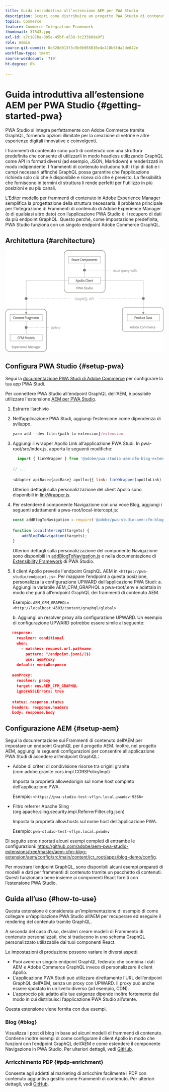 ```yaml
---
title: Guida introduttiva all’estensione AEM per PWA Studio
description: Scopri come distribuire un progetto PWA Studio di contenuti e Commerce headless AEM.
topics: Commerce
feature: Commerce Integration Framework
thumbnail: 37843.jpg
exl-id: a7c187ba-885e-45bf-a538-3c235b09a0f1
role: Admin
source-git-commit: 0e328d013f3c5b9b965010e4e410b6fda2de042e
workflow-type: tm+mt
source-wordcount: '719'
ht-degree: 0%

---
```


# Guida introduttiva all’estensione AEM per PWA Studio {#getting-started-pwa}

PWA Studio si integra perfettamente con Adobe Commerce tramite GraphQL, fornendo opzioni illimitate per la creazione di vetrine e altre esperienze digitali innovative e coinvolgenti.

I frammenti di contenuto sono parti di contenuto con una struttura predefinita che consente di utilizzarli in modo headless utilizzando GraphQL come API in formati diversi (ad esempio, JSON, Markdown) e renderizzati in modo indipendente. I frammenti di contenuto includono tutti i tipi di dati e i campi necessari affinché GraphQL possa garantire che l’applicazione richieda solo ciò che è disponibile e riceva ciò che è previsto. La flessibilità che forniscono in termini di struttura li rende perfetti per l&#39;utilizzo in più posizioni e su più canali.

L’Editor modello per frammenti di contenuto in Adobe Experience Manager semplifica la progettazione della struttura necessaria. Il problema principale per l’integrazione di Frammenti di contenuto di Adobe Experience Manager (o di qualsiasi altro dato) con l’applicazione PWA Studio è il recupero di dati da più endpoint GraphQL. Questo perché, come impostazione predefinita, PWA Studio funziona con un singolo endpoint Adobe Commerce GraphQL.

## Architettura {#architecture}

![Architettura headless PWA](/help/commerce-cloud/assets/PWA-Studio_Architecture.png)

## Configura PWA Studio {#setup-pwa}

Segui la [documentazione PWA Studi di Adobe Commerce](https://developer.adobe.com/commerce/pwa-studio/tutorials/) per configurare la tua app PWA Studi.

Per connettere PWA Studio all&#39;endpoint GraphQL dell&#39;AEM, è possibile utilizzare l&#39;estensione [AEM per PWA Studio](https://github.com/adobe/aem-pwa-studio-extensions).

1. Estrarre l’archivio

1. Nell’applicazione PWA Studi, aggiungi l’estensione come dipendenza di sviluppo.

   ```javascript
   yarn add --dev file:{path-to-extension}/extension
   ```

1. Aggiungi il wrapper Apollo Link all’applicazione PWA Studi. In pwa-root/src/index.js, apporta le seguenti modifiche:

   ```javascript
     import { linkWrapper } from '@adobe/pwa-studio-aem-cfm-blog-extension';
   
   // ...
   
   <Adapter apiBase={apiBase} apollo={{ link: linkWrapper(apolloLink) }} store={store}>
   ```

   Ulteriori dettagli sulla personalizzazione del client Apollo sono disponibili in [linkWrapper.js](https://github.com/adobe/aem-pwa-studio-extensions/blob/master/aem-cfm-blog-extension/extension/src/linkWrapper.js).

1. Per estendere il componente Navigazione con una voce Blog, aggiungi i seguenti adattamenti a pwa-root/local-intercept.js:

   ```javascript
   const addBlogToNavigation = require('@adobe/pwa-studio-aem-cfm-blog-extension/src/addBlogToNavigation');
   
   function localIntercept(targets) {
       addBlogToNavigation(targets);
   }    
   ```

   Ulteriori dettagli sulla personalizzazione del componente Navigazione sono disponibili in [addBlogToNavigation.js](https://github.com/adobe/aem-pwa-studio-extensions/blob/master/aem-cfm-blog-extension/extension/src/addBlogToNavigation.js) e nella documentazione di [Extensibility Framework](https://developer.adobe.com/commerce/pwa-studio/guides/general-concepts/extensibility/) di PWA Studio.

1. Il client Apollo prevede l&#39;endpoint GraphQL AEM in `<https://pwa-studio/endpoint.js>`. Per mappare l’endpoint a questa posizione, personalizza la configurazione UPWARD dell’applicazione PWA Studi:
a. Aggiungi la variabile AEM_CFM_GRAPHQL a pwa-root/.env e adattala in modo che punti all’endpoint GraphQL dei frammenti di contenuto AEM.

   Esempio: `AEM_CFM_GRAPHQL=<http://localhost:4503/content/graphql/global>`

   b. Aggiungi un resolver proxy alla configurazione UPWARD. Un esempio di configurazione UPWARD potrebbe essere simile al seguente:

```json
   response:
     resolver: conditional
     when:
       - matches: request.url.pathname
         pattern: ^/endpoint.json(/|$)
         use: aemProxy
     default: veniaResponse

   aemProxy:
     resolver: proxy
     target: env.AEM_CFM_GRAPHQL
     ignoreSSLErrors: true

   status: response.status
   headers: response.headers
   body: response.body
```

## Configurazione AEM {#setup-aem}

Segui la documentazione sui Frammenti di contenuto dell’AEM per impostare un endpoint GraphQL per il progetto AEM. Inoltre, nel progetto AEM, aggiungi le seguenti configurazioni per consentire all’applicazione PWA Studi di accedere all’endpoint GraphQL:

* Adobe di criteri di condivisione risorse tra origini granite (com.adobe.granite.cors.impl.CORSPolicyImpl)

  Imposta la proprietà allowedorigin sul nome host completo dell’applicazione PWA.

  Esempio: `<https://pwa-studio-test-vflyn.local.pwadev:9366>`

* Filtro referrer Apache Sling (org.apache.sling.security.impl.ReferrerFilter.cfg.json)

  Imposta la proprietà allow.hosts sul nome host dell’applicazione PWA.

  Esempio: `pwa-studio-test-vflyn.local.pwadev`

Di seguito sono riportati alcuni esempi completi di entrambe le configurazioni: <https://github.com/adobe/aem-pwa-studio-extensions/tree/master/aem-cfm-blog-extension/aem/config/src/main/content/jcr_root/apps/blog-demo/config>.

Per mostrare l’endpoint GraphQL, sono disponibili alcuni esempi preparati di modelli e dati per frammenti di contenuto tramite un pacchetto di contenuti. Questi funzionano bene insieme ai componenti React forniti con l’estensione PWA Studio.

## Guida all’uso {#how-to-use}

Questa estensione è considerata un’implementazione di esempio di come collegare un’applicazione PWA Studio all’AEM per recuperare ed eseguire il rendering del contenuto tramite GraphQL.

A seconda del caso d’uso, desideri creare modelli di Frammento di contenuto personalizzati, che si traducono in uno schema GraphQL personalizzato utilizzabile dai tuoi componenti React.

Le impostazioni di produzione possono variare in diversi aspetti.

* Puoi avere un singolo endpoint GraphQL federato che combina i dati AEM e Adobe Commerce GraphQL invece di personalizzare il client Apollo.
* L’applicazione PWA Studi può utilizzare direttamente l’URL dell’endpoint GraphQL dell’AEM, senza un proxy con UPWARD. Il proxy può anche essere spostato in un livello diverso (ad esempio, CDN).
* L’approccio più adatto alle tue esigenze dipende inoltre fortemente dal modo in cui distribuisci l’applicazione PWA Studio all’utente.

Questa estensione viene fornita con due esempi.

### Blog {#blog}

Visualizza i post di blog in base ad alcuni modelli di frammenti di contenuto. Contiene inoltre esempi di come configurare il client Apollo in modo che funzioni con l’endpoint GraphQL dell’AEM e come estendere il componente Navigazione in PWA Studio. Per ulteriori dettagli, vedi [GitHub](https://github.com/adobe/aem-pwa-studio-extensions/tree/master/aem-cfm-blog-extension).

### Arricchimento PDP {#pdp-enrichment}

Consente agli addetti al marketing di arricchire facilmente i PDP con contenuto aggiuntivo gestito come Frammenti di contenuto.  Per ulteriori dettagli, vedi [GitHub](https://github.com/adobe/aem-pwa-studio-extensions/tree/master/aem-cif-product-page-extension).

